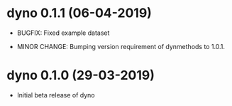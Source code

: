 # dyno 0.1.1 (06-04-2019)

* BUGFIX: Fixed example dataset

* MINOR CHANGE: Bumping version requirement of dynmethods to 1.0.1.

# dyno 0.1.0 (29-03-2019)

* Initial beta release of dyno
